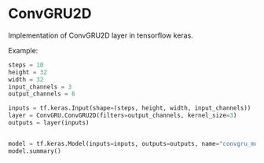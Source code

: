 # ConvGRU2D
Implementation of ConvGRU2D layer in tensorflow keras. 

Example:
```python
steps = 10
height = 32
width = 32
input_channels = 3
output_channels = 6

inputs = tf.keras.Input(shape=(steps, height, width, input_channels))
layer = ConvGRU.ConvGRU2D(filters=output_channels, kernel_size=3)
outputs = layer(inputs)


model = tf.keras.Model(inputs=inputs, outputs=outputs, name="convgru_model")
model.summary()
```
